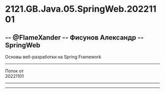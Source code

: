# 2121.GB.Java.05.SpringWeb.20221101
-- @FlameXander -- Фисунов Александр --  
SpringWeb
---
Основы веб-разработки на Spring Framework

---
Поток от  
20221101

---



---












